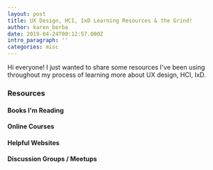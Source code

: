 ```yaml
---
layout: post
title: UX Design, HCI, IxD Learning Resources & the Grind!
author: karen_berba
date: 2019-04-24T00:12:57.000Z
intro_paragraph: ''
categories: misc
---
```


Hi everyone! I just wanted to share some resources I've been using throughout my process of learning more about UX design, HCI, IxD. 

### Resources

#### Books I'm Reading


#### Online Courses 


#### Helpful Websites 


#### Discussion Groups / Meetups
